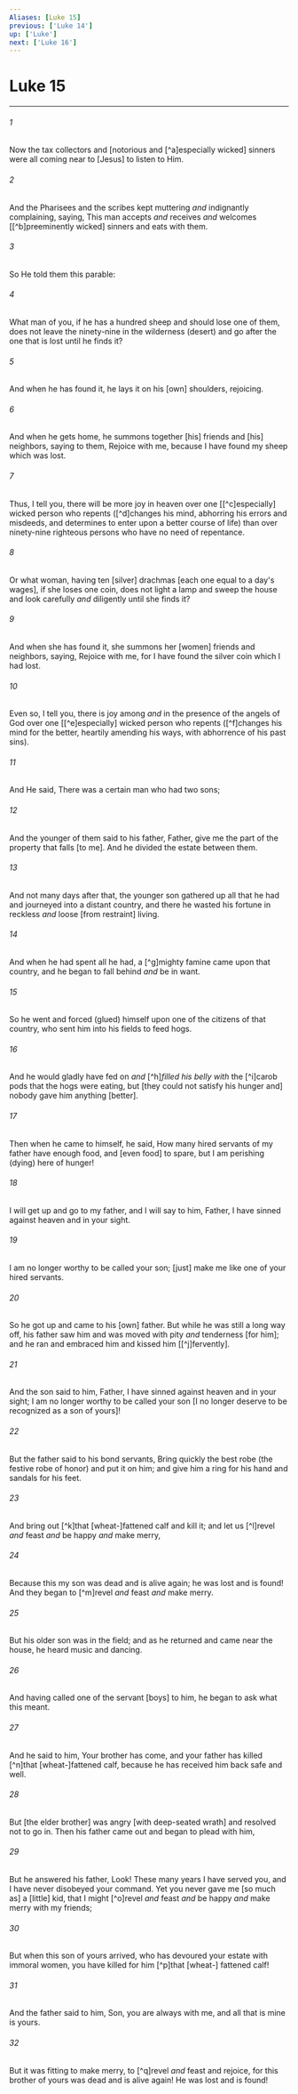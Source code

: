 ```yaml
---
Aliases: [Luke 15]
previous: ['Luke 14']
up: ['Luke']
next: ['Luke 16']
---
```

# Luke 15

***














###### 1 






Now the tax collectors and [notorious and [^a]especially wicked] sinners were all coming near to [Jesus] to listen to Him. 













###### 2 






And the Pharisees and the scribes kept muttering _and_ indignantly complaining, saying, This man accepts _and_ receives _and_ welcomes [[^b]preeminently wicked] sinners and eats with them. 













###### 3 






So He told them this parable: 













###### 4 






What man of you, if he has a hundred sheep and should lose one of them, does not leave the ninety-nine in the wilderness (desert) and go after the one that is lost until he finds it? 













###### 5 






And when he has found it, he lays it on his [own] shoulders, rejoicing. 













###### 6 






And when he gets home, he summons together [his] friends and [his] neighbors, saying to them, Rejoice with me, because I have found my sheep which was lost. 













###### 7 






Thus, I tell you, there will be more joy in heaven over one [[^c]especially] wicked person who repents ([^d]changes his mind, abhorring his errors and misdeeds, and determines to enter upon a better course of life) than over ninety-nine righteous persons who have no need of repentance. 













###### 8 






Or what woman, having ten [silver] drachmas [each one equal to a day's wages], if she loses one coin, does not light a lamp and sweep the house and look carefully _and_ diligently until she finds it? 













###### 9 






And when she has found it, she summons her [women] friends and neighbors, saying, Rejoice with me, for I have found the silver coin which I had lost. 













###### 10 






Even so, I tell you, there is joy among _and_ in the presence of the angels of God over one [[^e]especially] wicked person who repents ([^f]changes his mind for the better, heartily amending his ways, with abhorrence of his past sins). 













###### 11 






And He said, There was a certain man who had two sons; 













###### 12 






And the younger of them said to his father, Father, give me the part of the property that falls [to me]. And he divided the estate between them. 













###### 13 






And not many days after that, the younger son gathered up all that he had and journeyed into a distant country, and there he wasted his fortune in reckless _and_ loose [from restraint] living. 













###### 14 






And when he had spent all he had, a [^g]mighty famine came upon that country, and he began to fall behind _and_ be in want. 













###### 15 






So he went and forced (glued) himself upon one of the citizens of that country, who sent him into his fields to feed hogs. 













###### 16 






And he would gladly have fed on _and_ [^h]_filled his belly with_ the [^i]carob pods that the hogs were eating, but [they could not satisfy his hunger and] nobody gave him anything [better]. 













###### 17 






Then when he came to himself, he said, How many hired servants of my father have enough food, and [even food] to spare, but I am perishing (dying) here of hunger! 













###### 18 






I will get up and go to my father, and I will say to him, Father, I have sinned against heaven and in your sight. 













###### 19 






I am no longer worthy to be called your son; [just] make me like one of your hired servants. 













###### 20 






So he got up and came to his [own] father. But while he was still a long way off, his father saw him and was moved with pity _and_ tenderness [for him]; and he ran and embraced him and kissed him [[^j]fervently]. 













###### 21 






And the son said to him, Father, I have sinned against heaven and in your sight; I am no longer worthy to be called your son [I no longer deserve to be recognized as a son of yours]! 













###### 22 






But the father said to his bond servants, Bring quickly the best robe (the festive robe of honor) and put it on him; and give him a ring for his hand and sandals for his feet. 













###### 23 






And bring out [^k]that [wheat-]fattened calf and kill it; and let us [^l]revel _and_ feast _and_ be happy _and_ make merry, 













###### 24 






Because this my son was dead and is alive again; he was lost and is found! And they began to [^m]revel _and_ feast _and_ make merry. 













###### 25 






But his older son was in the field; and as he returned and came near the house, he heard music and dancing. 













###### 26 






And having called one of the servant [boys] to him, he began to ask what this meant. 













###### 27 






And he said to him, Your brother has come, and your father has killed [^n]that [wheat-]fattened calf, because he has received him back safe and well. 













###### 28 






But [the elder brother] was angry [with deep-seated wrath] and resolved not to go in. Then his father came out and began to plead with him, 













###### 29 






But he answered his father, Look! These many years I have served you, and I have never disobeyed your command. Yet you never gave me [so much as] a [little] kid, that I might [^o]revel _and_ feast _and_ be happy _and_ make merry with my friends; 













###### 30 






But when this son of yours arrived, who has devoured your estate with immoral women, you have killed for him [^p]that [wheat-] fattened calf! 













###### 31 






And the father said to him, Son, you are always with me, and all that is mine is yours. 













###### 32 






But it was fitting to make merry, to [^q]revel _and_ feast and rejoice, for this brother of yours was dead and is alive again! He was lost and is found!
